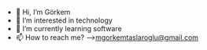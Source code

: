 - 👋 Hi, I’m Görkem
- 👀 I’m interested in technology
- 🌱 I’m currently learning software
- 📫 How to reach me? -->mgorkemtaslaroglu@gmail.com


